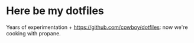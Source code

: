 # Here be my dotfiles

Years of experimentation + <https://github.com/cowboy/dotfiles>: now we're cooking with propane.
